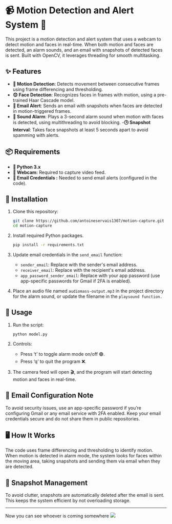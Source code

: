 
# 📹 Motion Detection and Alert System 🔔

This project is a motion detection and alert system that uses a webcam to detect motion and faces in real-time. When both motion and faces are detected, an alarm sounds, and an email with snapshots of detected faces is sent. Built with OpenCV, it leverages threading for smooth multitasking.

## ✨ Features

- **🎥 Motion Detection**: Detects movement between consecutive frames using frame differencing and thresholding.
- **😊 Face Detection**: Recognizes faces in frames with motion, using a pre-trained Haar Cascade model.
- **📧 Email Alert**: Sends an email with snapshots when faces are detected in motion-triggered frames.
- **🚨 Sound Alarm**: Plays a 3-second alarm sound when motion with faces is detected, using multithreading to avoid blocking.
-**🕒 Snapshot Interval**: Takes face snapshots at least 5 seconds apart to avoid spamming with alerts.
  
## 📦 Requirements

- **🐍 Python 3.x**
- **🎥 Webcam:** Required to capture video feed.
- **🔐 Email Credentials :** Needed to send email alerts (configured in the code).

## 📲 Installation

1. Clone this repository:

   ```bash
   git clone https://github.com/antoineservais1307/motion-capture.git
   cd motion-capture
    ``` 
2. Install required Python packages.
    ```bash
    pip install -r requirements.txt
    ```

3. Update email credentials in the `send_email` function:

    - `sender_email`: Replace with the sender's email address.
    - `receiver_email`: Replace with the recipient's email address.
    - `app_password_sender_email`: Replace with your app password (use app-specific passwords for Gmail if 2FA is enabled).

4. Place an audio file named `audiomass-output.mp3` in the project directory for the alarm sound, or update the filename in the `playsound function.`

## 🚀 Usage
1. Run the script:
    ```
    python model.py
    ```
2. Controls:
    - Press ‘t’ to toggle alarm mode on/off 🟢.
    - Press ‘q’ to quit the program ❌.

3. The camera feed will open 🎬, and the program will start detecting motion and faces in real-time.

## 📧 Email Configuration Note
To avoid security issues, use an app-specific password if you’re configuring Gmail or any email service with 2FA enabled. Keep your email credentials secure and do not share them in public repositories.

## 🖥️ How It Works
The code uses frame differencing and thresholding to identify motion. When motion is detected in alarm mode, the system looks for faces within the moving area, taking snapshots and sending them via email when they are detected.

## 📂 Snapshot Management
To avoid clutter, snapshots are automatically deleted after the email is sent. This keeps the system efficient by not overloading storage.

---
Now you can see whoever is coming somewhere 
![](https://media1.tenor.com/m/c8BVgXNBoRsAAAAd/josh-neal-camera.gif)

